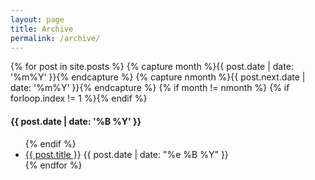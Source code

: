 ```yaml
---
layout: page
title: Archive
permalink: /archive/
---
```


{% for post in site.posts %}
  {% capture month %}{{ post.date | date: '%m%Y' }}{% endcapture %}
  {% capture nmonth %}{{ post.next.date | date: '%m%Y' }}{% endcapture %}
  {% if month != nmonth %}
  {% if forloop.index != 1 %}</ul>{% endif %}
  <h4 class="archive-month">{{ post.date | date: '%B %Y' }}</h4>
  <ul class="archive">
  {% endif %}
  <li><a href="{{ post.url }}">{{ post.title }}</a> <time>{{ post.date | date: "%e %B %Y" }}</time></li>
{% endfor %}
